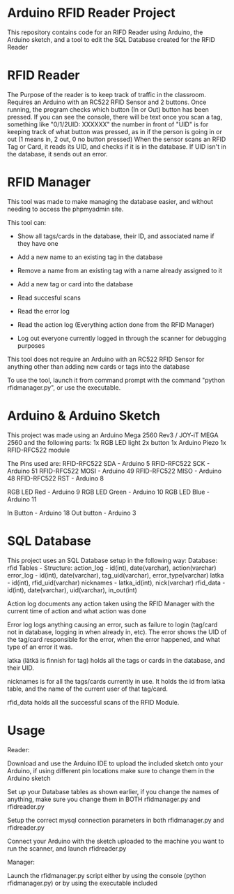 # Arduino RFID Reader Project
This repository contains code for an RIFD Reader using Arduino, the Arduino sketch, and a tool to edit the SQL Database created for the RFID Reader

# RFID Reader
The Purpose of the reader is to keep track of traffic  in the classroom.
Requires an Arduino with an RC522 RFID Sensor and 2 buttons.
Once running, the program checks which button (In or Out) button has been pressed.
If you can see the console, there will be text once you scan a tag, something like "0/1/2UID: XXXXXX"
the number in front of "UID" is for keeping track of what button was pressed, as in if the person is going in or out (1 means in, 2 out, 0 no button pressed)
When the sensor scans an RFID Tag or Card, it reads its UID, and checks if it is in the database. If UID isn't in the database, it sends out an error.

# RFID Manager
This tool was made to make managing the database easier, and without needing to access the phpmyadmin site.

This tool can: 
- Show all tags/cards in the database, their ID, and associated name if they have one

- Add a new name to an existing tag in the database

- Remove a name from an existing tag with a name already assigned to it

- Add a new tag or card into the database

- Read succesful scans

- Read the error log

- Read the action log (Everything action done from the RFID Manager)

- Log out everyone currently logged in through the scanner for debugging purposes


This tool does not require an Arduino with an RC522 RFID Sensor for anything other than adding new cards or tags into the database

To use the tool, launch it from command prompt with the command "python rfidmanager.py", or use the executable.

# Arduino & Arduino Sketch

This project was made using an Arduino Mega 2560 Rev3 / JOY-iT MEGA 2560 and the following parts:
1x RGB LED light
2x button
1x Arduino Piezo
1x RFID-RFC522 module

The Pins used are:
RFID-RFC522 SDA - Arduino 5
RFID-RFC522 SCK - Arduino 51
RFID-RFC522 MOSI - Arduino 49
RFID-RFC522 MISO - Arduino 48
RFID-RFC522 RST - Arduino 8 

RGB LED Red - Arduino 9
RGB LED Green - Arduino 10
RGB LED Blue - Arduino 11

In Button - Arduino 18
Out button - Arduino 3

# SQL Database
This project uses an SQL Database setup in the following way:
Database: rfid
Tables - Structure:
action_log - id(int), date(varchar), action(varchar)
error_log - id(int), date(varchar), tag_uid(varchar), error_type(varchar)
latka - id(int), rfid_uid(varchar)
nicknames - latka_id(int), nick(varchar)
rfid_data - id(int), date(varchar), uid(varchar), in_out(int)

Action log documents any action taken using the RFID Manager with the current time of action and what action was done

Error log logs anything causing an error, such as failure to login (tag/card not in database, logging in when already in, etc). The error shows the UID of the tag/card responsible for the error, when the error happened, and what type of an error it was.

latka (lätkä is finnish for tag) holds all the tags or cards in the database, and their UID.

nicknames is for all the tags/cards currently in use. It holds the id from latka table, and the name of the current user of that tag/card.

rfid_data holds all the successful scans of the RFID Module.

# Usage

Reader:

Download and use the Arduino IDE to upload the included sketch onto your Arduino, if using different pin locations make sure to change them in the Arduino sketch

Set up your Database tables as shown earlier, if you change the names of anything, make sure you change them in BOTH rfidmanager.py and rfidreader.py

Setup the correct mysql connection parameters in both rfidmanager.py and rfidreader.py

Connect your Arduino with the sketch uploaded to the machine you want to run the scanner, and launch rfidreader.py

Manager:

Launch the rfidmanager.py script either by using the console (python rfidmanager.py) or by using the executable included


